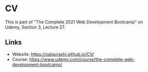 # CV
This is part of "The Complete 2021 Web Development Bootcamp" on Udemy, Section 3, Lecture 27.
## Links
- Website: https://oalqurashi.github.io/CV/
- Course: https://www.udemy.com/course/the-complete-web-development-bootcamp/
